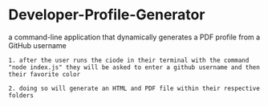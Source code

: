 # Developer-Profile-Generator

a command-line application that dynamically generates a PDF profile from a GitHub username

    1. after the user runs the ciode in their terminal with the command "node index.js" they will be asked to enter a github username and then their favorite color

    2. doing so will generate an HTML and PDF file within their respective folders